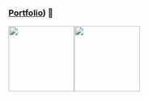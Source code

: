 ### [Portfolio](http://okashuba.link/)) 👋
<div style="display: flex; flex-direction: row;">
<img src="https://images.credly.com/size/340x340/images/00634f82-b07f-4bbd-a6bb-53de397fc3a6/image.png" width="130" height="130">
<img src="https://images.credly.com/size/340x340/images/0e284c3f-5164-4b21-8660-0d84737941bc/image.png" width="130" height="130">
</div>
